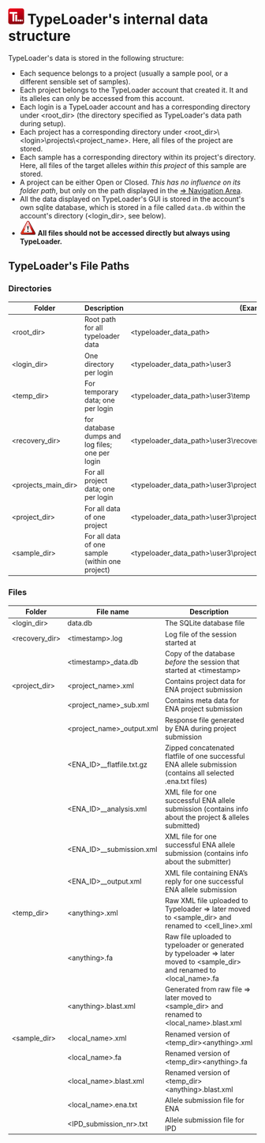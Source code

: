 # ![Icon](images/TypeLoader_32.png)  TypeLoader's internal data structure 
TypeLoader's data is stored in the following structure:

  * Each sequence belongs to a project (usually a sample pool, or a different sensible set of samples).
  * Each project belongs to the TypeLoader account that created it. It and its alleles can only be accessed from this account.
  * Each login is a TypeLoader account and has a corresponding directory under <root\_dir> (the directory specified as TypeLoader's data path during setup).
  * Each project has a corresponding directory under <root\_dir>\\<login\>\projects\\<project\_name\>. Here, all files of the project are stored.
  * Each sample has a corresponding directory within its project's directory. Here, all files of the target alleles _within this project_ of this sample are stored.
  * A project can be either Open or Closed. _This has no influence on its folder path_, but only on the path displayed in the [=> Navigation Area](navigation.md).
  * All the data displayed on TypeLoader's GUI is stored in the account's own sqlite database, which is stored in a file called ``data.db`` within the account's directory (<login_dir>, see below).
  * ![important](images/icon_important.png) **All files should not be accessed directly but always using TypeLoader.**

##  TypeLoader's File Paths 
###  Directories 
| Folder              | Description                         |(Example) Path |
| --- | --- | --- |
|<root\_dir>           | Root path for all typeloader data   | <typeloader_data_path> | 
|<login\_dir>          | One directory per login             | <typeloader_data_path>\user3 | 
|<temp\_dir>           | For temporary data; one per login   | <typeloader_data_path>\user3\temp | 
|<recovery\_dir>       | for database dumps and log files; one per login | <typeloader_data_path>\user3\recovery | 
|<projects\_main\_dir>  | For all project data; one per login | <typeloader_data_path>\user3\projects | 
|<project\_dir>	      | For all data of one project	    | <typeloader_data_path>\user3\projects\20180328\_BSC\_mixed\_PB3  | 
|<sample\_dir>	      | For all data of one sample (within one project) | <typeloader_data_path>\user3\projects\20180328\_BSC\_mixed\_PB3\ID10354371 | 

###  Files 

| Folder       | File name                           | Description |
| --- | --- | --- |
|<login\_dir>   | data.db                              | The SQLite database file | 
|<recovery\_dir> | \<timestamp>.log                     | Log file of the session started at <timestamp> |
| | \<timestamp>\_data.db                  | Copy of the database _before_ the session that started at \<timestamp> |
|<project\_dir> | <project\_name>.xml                   | Contains project data for ENA project submission | 
| | <project\_name>\_sub.xml               | Contains meta data for ENA project submission | 
| | <project\_name>\_output.xml            | Response file generated by ENA during project submission | 
| | <ENA\_ID>\_<timestamp>\_flatfile.txt.gz | Zipped concatenated flatfile of one successful ENA allele submission (contains all selected <cell-line>.ena.txt files) | 
| | <ENA\_ID>\_<timestamp>\_analysis.xml    | XML file for one successful ENA allele submission (contains info about the project & alleles submitted) | 
| | <ENA\_ID>\_<timestamp>\_submission.xml  | XML file for one successful ENA allele submission (contains info about the submitter) | 
| | <ENA\_ID>\_<timestamp>\_output.xml      | XML file containing ENA’s reply for one successful ENA allele submission | 
|<temp\_dir>    | \<anything>.xml                       | Raw XML file uploaded to Typeloader => later moved to <sample\_dir> and renamed to <cell\_line>.xml | 
| | \<anything>.fa                        | Raw file uploaded to typeloader or generated by typeloader => later moved to <sample\_dir> and renamed to <local\_name>.fa | 
| | \<anything>.blast.xml                 | Generated from raw file => later moved to <sample\_dir> and renamed to <local\_name>.blast.xml | 
|<sample\_dir>  | <local\_name>.xml                       | Renamed version of <temp\_dir>\<anything>.xml | 
| | <local\_name>.fa                        | Renamed version of <temp\_dir>\<anything>.fa | 
| | <local\_name>.blast.xml                 | Renamed version of <temp\_dir>\<anything>.blast.xml | 
| | <local\_name>.ena.txt                   | Allele submission file for ENA | 
| | <IPD\_submission\_nr>.txt               | Allele submission file for IPD | 
